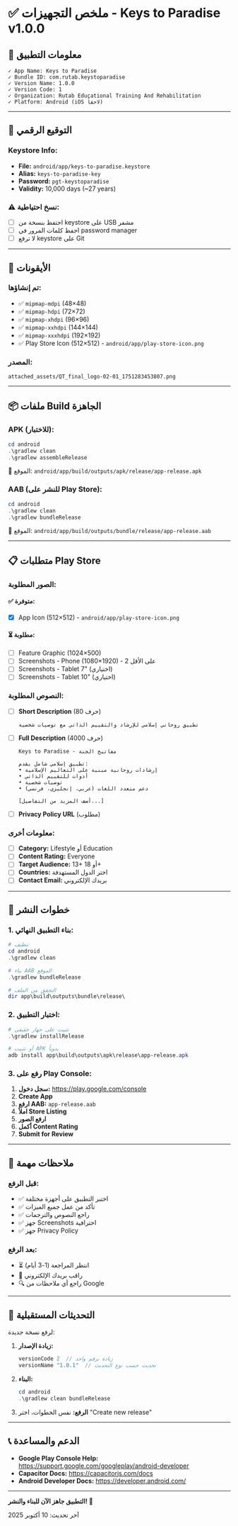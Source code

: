 # ✅ ملخص التجهيزات - Keys to Paradise v1.0.0

## 📱 معلومات التطبيق

```
✓ App Name: Keys to Paradise
✓ Bundle ID: com.rutab.keystoparadise
✓ Version Name: 1.0.0
✓ Version Code: 1
✓ Organization: Rutab Educational Training And Rehabilitation
✓ Platform: Android (iOS لاحقاً)
```

---

## 🔐 التوقيع الرقمي

### Keystore Info:
- **File:** `android/app/keys-to-paradise.keystore`
- **Alias:** `keys-to-paradise-key`
- **Password:** `pgt-keystoparadise`
- **Validity:** 10,000 days (~27 years)

### ⚠️ نسخ احتياطية:
- [ ] احتفظ بنسخة من keystore على USB مشفر
- [ ] احفظ كلمات المرور في password manager
- [ ] لا ترفع keystore على Git

---

## 🎨 الأيقونات

### تم إنشاؤها:
- ✅ `mipmap-mdpi` (48×48)
- ✅ `mipmap-hdpi` (72×72)
- ✅ `mipmap-xhdpi` (96×96)
- ✅ `mipmap-xxhdpi` (144×144)
- ✅ `mipmap-xxxhdpi` (192×192)
- ✅ Play Store Icon (512×512) - `android/app/play-store-icon.png`

### المصدر:
`attached_assets/QT_final_logo-02-01_1751283453807.png`

---

## 📦 ملفات Build الجاهزة

### APK (للاختبار):
```powershell
cd android
.\gradlew clean
.\gradlew assembleRelease
```
📁 الموقع: `android/app/build/outputs/apk/release/app-release.apk`

### AAB (للنشر على Play Store):
```powershell
cd android
.\gradlew clean
.\gradlew bundleRelease
```
📁 الموقع: `android/app/build/outputs/bundle/release/app-release.aab`

---

## 📋 متطلبات Play Store

### الصور المطلوبة:

#### ✅ متوفرة:
- [x] App Icon (512×512) - `android/app/play-store-icon.png`

#### ⏳ مطلوبة:
- [ ] Feature Graphic (1024×500)
- [ ] Screenshots - Phone (1080×1920) - على الأقل 2
- [ ] Screenshots - Tablet 7" (اختياري)
- [ ] Screenshots - Tablet 10" (اختياري)

### النصوص المطلوبة:

- [ ] **Short Description** (80 حرف)
  ```
  تطبيق روحاني إسلامي للإرشاد والتقييم الذاتي مع توصيات شخصية
  ```

- [ ] **Full Description** (4000 حرف)
  ```
  Keys to Paradise - مفاتيح الجنة
  
  تطبيق إسلامي شامل يقدم:
  • إرشادات روحانية مبنية على التعاليم الإسلامية
  • أدوات للتقييم الذاتي
  • توصيات شخصية
  • دعم متعدد اللغات (عربي، إنجليزي، فرنسي)
  
  [أضف المزيد من التفاصيل...]
  ```

- [ ] **Privacy Policy URL** (مطلوب)

### معلومات أخرى:

- [ ] **Category:** Lifestyle أو Education
- [ ] **Content Rating:** Everyone
- [ ] **Target Audience:** 13+ أو 18+
- [ ] **Countries:** اختر الدول المستهدفة
- [ ] **Contact Email:** بريدك الإلكتروني

---

## 🚀 خطوات النشر

### 1. بناء التطبيق النهائي:

```powershell
# تنظيف
cd android
.\gradlew clean

# بناء AAB الموقع
.\gradlew bundleRelease

# التحقق من الملف
dir app\build\outputs\bundle\release\
```

### 2. اختبار التطبيق:

```powershell
# تثبيت على جهاز حقيقي
.\gradlew installRelease

# أو تثبيت APK يدوياً
adb install app\build\outputs\apk\release\app-release.apk
```

### 3. رفع على Play Console:

1. **سجل دخول:** https://play.google.com/console
2. **Create App**
3. **ارفع AAB:** `app-release.aab`
4. **املأ Store Listing**
5. **ارفع الصور**
6. **أكمل Content Rating**
7. **Submit for Review**

---

## 📝 ملاحظات مهمة

### قبل الرفع:
- ✅ اختبر التطبيق على أجهزة مختلفة
- ✅ تأكد من عمل جميع الميزات
- ✅ راجع النصوص والترجمات
- ✅ جهز Screenshots احترافية
- ✅ جهز Privacy Policy

### بعد الرفع:
- ⏳ انتظر المراجعة (1-3 أيام)
- 📧 راقب بريدك الإلكتروني
- 🔍 راجع أي ملاحظات من Google

---

## 🔄 التحديثات المستقبلية

لرفع نسخة جديدة:

1. **زيادة الإصدار:**
   ```gradle
   versionCode 2  // زيادة برقم واحد
   versionName "1.0.1"  // تحديث حسب نوع التحديث
   ```

2. **البناء:**
   ```powershell
   cd android
   .\gradlew clean bundleRelease
   ```

3. **الرفع:** نفس الخطوات، اختر "Create new release"

---

## 📞 الدعم والمساعدة

- **Google Play Console Help:** https://support.google.com/googleplay/android-developer
- **Capacitor Docs:** https://capacitorjs.com/docs
- **Android Developer Docs:** https://developer.android.com/

---

**التطبيق جاهز الآن للبناء والنشر! 🎉**

آخر تحديث: 10 أكتوبر 2025
